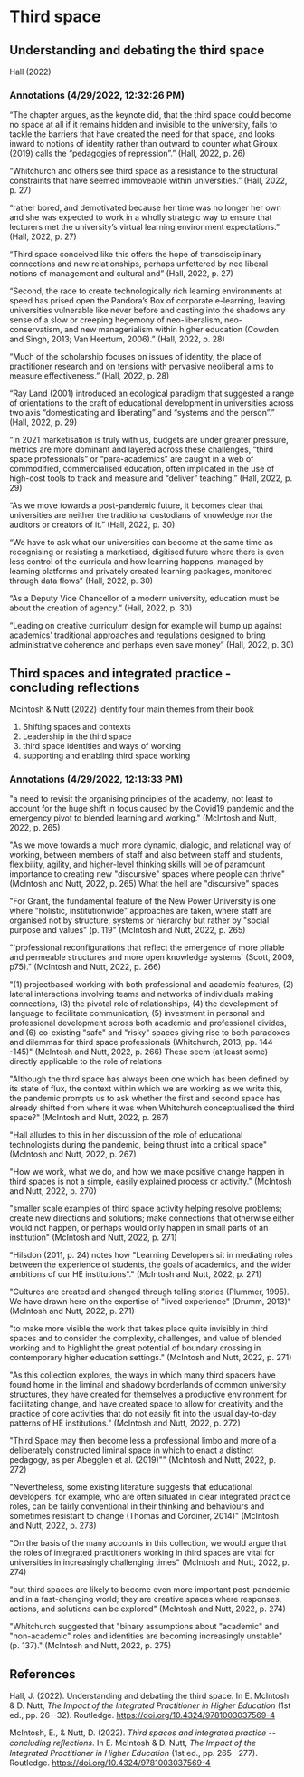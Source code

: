 # Third space

## Understanding and debating the third space

Hall (2022)

### Annotations (4/29/2022, 12:32:26 PM)

“The chapter argues, as the keynote did, that the third space could become no space at all if it remains hidden and invisible to the university, fails to tackle the barriers that have created the need for that space, and looks inward to notions of identity rather than outward to counter what Giroux (2019) calls the “pedagogies of repression”.” (Hall, 2022, p. 26)

“Whitchurch and others see third space as a resistance to the structural constraints that have seemed immoveable within universities.” (Hall, 2022, p. 27)

“rather bored, and demotivated because her time was no longer her own and she was expected to work in a wholly strategic way to ensure that lecturers met the university’s virtual learning environment expectations.” (Hall, 2022, p. 27)

“Third space conceived like this offers the hope of transdisciplinary connections and new relationships, perhaps unfettered by neo liberal notions of management and cultural and” (Hall, 2022, p. 27)

“Second, the race to create technologically rich learning environments at speed has prised open the Pandora’s Box of corporate e-learning, leaving universities vulnerable like never before and casting into the shadows any sense of a slow or creeping hegemony of neo-liberalism, neo-conservatism, and new managerialism within higher education (Cowden and Singh, 2013; Van Heertum, 2006).” (Hall, 2022, p. 28)

“Much of the scholarship focuses on issues of identity, the place of practitioner research and on tensions with pervasive neoliberal aims to measure effectiveness.” (Hall, 2022, p. 28)

“Ray Land (2001) introduced an ecological paradigm that suggested a range of orientations to the craft of educational development in universities across two axis “domesticating and liberating” and “systems and the person”.” (Hall, 2022, p. 29)

“In 2021 marketisation is truly with us, budgets are under greater pressure, metrics are more dominant and layered across these challenges, “third space professionals” or “para-academics” are caught in a web of commodified, commercialised education, often implicated in the use of high-cost tools to track and measure and “deliver” teaching.” (Hall, 2022, p. 29)

“As we move towards a post-pandemic future, it becomes clear that universities are neither the traditional custodians of knowledge nor the auditors or creators of it.” (Hall, 2022, p. 30)

“We have to ask what our universities can become at the same time as recognising or resisting a marketised, digitised future where there is even less control of the curricula and how learning happens, managed by learning platforms and privately created learning packages, monitored through data flows” (Hall, 2022, p. 30)

“As a Deputy Vice Chancellor of a modern university, education must be about the creation of agency.” (Hall, 2022, p. 30)

“Leading on creative curriculum design for example will bump up against academics’ traditional approaches and regulations designed to bring administrative coherence and perhaps even save money” (Hall, 2022, p. 30)

## Third spaces and integrated practice - concluding reflections

Mcintosh & Nutt (2022) identify four main themes from their book
1. Shifting spaces and contexts
2. Leadership in the third space
3. third space identities and ways of working
4. supporting and enabling third space working

### Annotations (4/29/2022, 12:13:33 PM)

"a need to revisit the organising principles of the academy, not least to account for the huge shift in focus caused by the Covid19 pandemic and the emergency pivot to blended learning and working." (McIntosh and Nutt, 2022, p. 265)

"As we move towards a much more dynamic, dialogic, and relational way of working, between members of staff and also between staff and students, flexibility, agility, and higher-level thinking skills will be of paramount importance to creating new "discursive" spaces where people can thrive" (McIntosh and Nutt, 2022, p. 265) What the hell are "discursive" spaces

"For Grant, the fundamental feature of the New Power University is one where "holistic, institutionwide" approaches are taken, where staff are organised not by structure, systems or hierarchy but rather by "social purpose and values" (p. 119" (McIntosh and Nutt, 2022, p. 265)

"'professional reconfigurations that reflect the emergence of more pliable and permeable structures and more open knowledge systems' (Scott, 2009, p75)." (McIntosh and Nutt, 2022, p. 266)

"(1) projectbased working with both professional and academic features, (2) lateral interactions involving teams and networks of individuals making connections, (3) the pivotal role of relationships, (4) the development of language to facilitate communication, (5) investment in personal and professional development across both academic and professional divides, and (6) co-existing "safe" and "risky" spaces giving rise to both paradoxes and dilemmas for third space professionals (Whitchurch, 2013, pp. 144--145)" (McIntosh and Nutt, 2022, p. 266) These seem (at least some) directly applicable to the role of relations

"Although the third space has always been one which has been defined by its state of flux, the context within which we are working as we write this, the pandemic prompts us to ask whether the first and second space has already shifted from where it was when Whitchurch conceptualised the third space?" (McIntosh and Nutt, 2022, p. 267)

"Hall alludes to this in her discussion of the role of educational technologists during the pandemic, being thrust into a critical space" (McIntosh and Nutt, 2022, p. 267)

"How we work, what we do, and how we make positive change happen in third spaces is not a simple, easily explained process or activity." (McIntosh and Nutt, 2022, p. 270)

"smaller scale examples of third space activity helping resolve problems; create new directions and solutions; make connections that otherwise either would not happen, or perhaps would only happen in small parts of an institution" (McIntosh and Nutt, 2022, p. 271)

"Hilsdon (2011, p. 24) notes how "Learning Developers sit in mediating roles between the experience of students, the goals of academics, and the wider ambitions of our HE institutions"." (McIntosh and Nutt, 2022, p. 271)

"Cultures are created and changed through telling stories (Plummer, 1995). We have drawn here on the expertise of "lived experience" (Drumm, 2013)" (McIntosh and Nutt, 2022, p. 271)

"to make more visible the work that takes place quite invisibly in third spaces and to consider the complexity, challenges, and value of blended working and to highlight the great potential of boundary crossing in contemporary higher education settings." (McIntosh and Nutt, 2022, p. 271)

"As this collection explores, the ways in which many third spacers have found home in the liminal and shadowy borderlands of common university structures, they have created for themselves a productive environment for facilitating change, and have created space to allow for creativity and the practice of core activities that do not easily fit into the usual day-to-day patterns of HE institutions." (McIntosh and Nutt, 2022, p. 272)

"Third Space may then become less a professional limbo and more of a deliberately constructed liminal space in which to enact a distinct pedagogy, as per Abegglen et al. (2019)"" (McIntosh and Nutt, 2022, p. 272)

"Nevertheless, some existing literature suggests that educational developers, for example, who are often situated in clear integrated practice roles, can be fairly conventional in their thinking and behaviours and sometimes resistant to change (Thomas and Cordiner, 2014)" (McIntosh and Nutt, 2022, p. 273)

"On the basis of the many accounts in this collection, we would argue that the roles of integrated practitioners working in third spaces are vital for universities in increasingly challenging times" (McIntosh and Nutt, 2022, p. 274)

"but third spaces are likely to become even more important post-pandemic and in a fast-changing world; they are creative spaces where responses, actions, and solutions can be explored" (McIntosh and Nutt, 2022, p. 274)

"Whitchurch suggested that "binary assumptions about "academic" and "non-academic" roles and identities are becoming increasingly unstable" (p. 137)." (McIntosh and Nutt, 2022, p. 275)

## References

Hall, J. (2022). Understanding and debating the third space. In E. McIntosh & D. Nutt, *The Impact of the Integrated Practitioner in Higher Education* (1st ed., pp. 26--32). Routledge. <https://doi.org/10.4324/9781003037569-4>

McIntosh, E., & Nutt, D. (2022). *Third spaces and integrated practice -- concluding reﬂections*. In E. McIntosh & D. Nutt, *The Impact of the Integrated Practitioner in Higher Education* (1st ed., pp. 265--277). Routledge. <https://doi.org/10.4324/9781003037569-4>